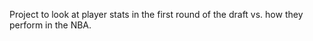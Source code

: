 Project to look at player stats in the first round of the draft vs. how they perform in the NBA. 



